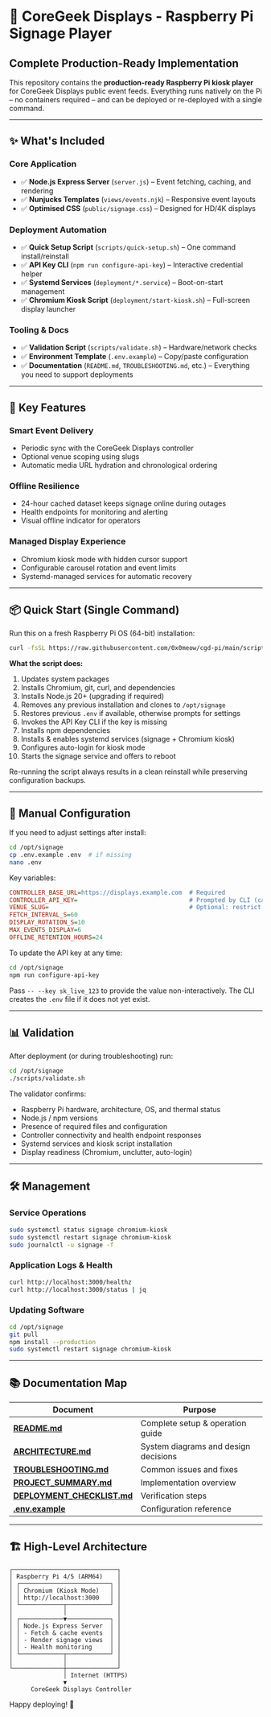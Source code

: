 # 🚀 CoreGeek Displays - Raspberry Pi Signage Player

## Complete Production-Ready Implementation

This repository contains the **production-ready Raspberry Pi kiosk player** for CoreGeek Displays public event feeds. Everything runs natively on the Pi – no containers required – and can be deployed or re-deployed with a single command.

---

## ✨ What's Included

### Core Application
- ✅ **Node.js Express Server** (`server.js`) – Event fetching, caching, and rendering
- ✅ **Nunjucks Templates** (`views/events.njk`) – Responsive event layouts
- ✅ **Optimised CSS** (`public/signage.css`) – Designed for HD/4K displays

### Deployment Automation
- ✅ **Quick Setup Script** (`scripts/quick-setup.sh`) – One command install/reinstall
- ✅ **API Key CLI** (`npm run configure-api-key`) – Interactive credential helper
- ✅ **Systemd Services** (`deployment/*.service`) – Boot-on-start management
- ✅ **Chromium Kiosk Script** (`deployment/start-kiosk.sh`) – Full-screen display launcher

### Tooling & Docs
- ✅ **Validation Script** (`scripts/validate.sh`) – Hardware/network checks
- ✅ **Environment Template** (`.env.example`) – Copy/paste configuration
- ✅ **Documentation** (`README.md`, `TROUBLESHOOTING.md`, etc.) – Everything you need to support deployments

---

## 🎯 Key Features

### Smart Event Delivery
- Periodic sync with the CoreGeek Displays controller
- Optional venue scoping using slugs
- Automatic media URL hydration and chronological ordering

### Offline Resilience
- 24-hour cached dataset keeps signage online during outages
- Health endpoints for monitoring and alerting
- Visual offline indicator for operators

### Managed Display Experience
- Chromium kiosk mode with hidden cursor support
- Configurable carousel rotation and event limits
- Systemd-managed services for automatic recovery

---

## 📦 Quick Start (Single Command)

Run this on a fresh Raspberry Pi OS (64-bit) installation:

```bash
curl -fsSL https://raw.githubusercontent.com/0x0meow/cgd-pi/main/scripts/quick-setup.sh | sudo bash
```

**What the script does:**
1. Updates system packages
2. Installs Chromium, git, curl, and dependencies
3. Installs Node.js 20+ (upgrading if required)
4. Removes any previous installation and clones to `/opt/signage`
5. Restores previous `.env` if available, otherwise prompts for settings
6. Invokes the API Key CLI if the key is missing
7. Installs npm dependencies
8. Installs & enables systemd services (signage + Chromium kiosk)
9. Configures auto-login for kiosk mode
10. Starts the signage service and offers to reboot

Re-running the script always results in a clean reinstall while preserving configuration backups.

---

## 🔧 Manual Configuration

If you need to adjust settings after install:

```bash
cd /opt/signage
cp .env.example .env  # if missing
nano .env
```

Key variables:

```ini
CONTROLLER_BASE_URL=https://displays.example.com  # Required
CONTROLLER_API_KEY=                               # Prompted by CLI (can be blank)
VENUE_SLUG=                                       # Optional: restrict to a venue
FETCH_INTERVAL_S=60
DISPLAY_ROTATION_S=10
MAX_EVENTS_DISPLAY=6
OFFLINE_RETENTION_HOURS=24
```

To update the API key at any time:

```bash
cd /opt/signage
npm run configure-api-key
```

Pass `-- --key sk_live_123` to provide the value non-interactively. The CLI creates the `.env` file if it does not yet exist.

---

## 📊 Validation

After deployment (or during troubleshooting) run:

```bash
cd /opt/signage
./scripts/validate.sh
```

The validator confirms:
- Raspberry Pi hardware, architecture, OS, and thermal status
- Node.js / npm versions
- Presence of required files and configuration
- Controller connectivity and health endpoint responses
- Systemd services and kiosk script installation
- Display readiness (Chromium, unclutter, auto-login)

---

## 🛠️ Management

### Service Operations

```bash
sudo systemctl status signage chromium-kiosk
sudo systemctl restart signage chromium-kiosk
sudo journalctl -u signage -f
```

### Application Logs & Health

```bash
curl http://localhost:3000/healthz
curl http://localhost:3000/status | jq
```

### Updating Software

```bash
cd /opt/signage
git pull
npm install --production
sudo systemctl restart signage chromium-kiosk
```

---

## 📚 Documentation Map

| Document | Purpose |
|----------|---------|
| **[README.md](README.md)** | Complete setup & operation guide |
| **[ARCHITECTURE.md](ARCHITECTURE.md)** | System diagrams and design decisions |
| **[TROUBLESHOOTING.md](TROUBLESHOOTING.md)** | Common issues and fixes |
| **[PROJECT_SUMMARY.md](PROJECT_SUMMARY.md)** | Implementation overview |
| **[DEPLOYMENT_CHECKLIST.md](DEPLOYMENT_CHECKLIST.md)** | Verification steps |
| **[.env.example](.env.example)** | Configuration reference |

---

## 🏗️ High-Level Architecture

```
┌─────────────────────────────┐
│ Raspberry Pi 4/5 (ARM64)    │
│ ┌─────────────────────────┐ │
│ │ Chromium (Kiosk Mode)   │ │
│ │ http://localhost:3000   │ │
│ └────────────┬────────────┘ │
│              │              │
│ ┌────────────▼────────────┐ │
│ │ Node.js Express Server  │ │
│ │ - Fetch & cache events  │ │
│ │ - Render signage views  │ │
│ │ - Health monitoring     │ │
│ └────────────┬────────────┘ │
│              │              │
└──────────────┼──────────────┘
               │ Internet (HTTPS)
               ▼
      CoreGeek Displays Controller
```

Happy deploying! 🎉
